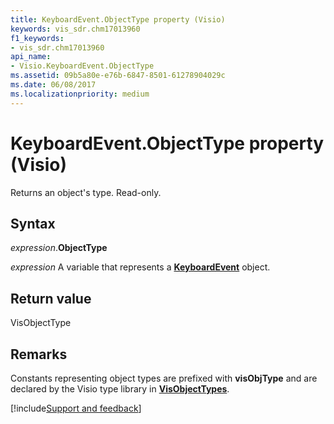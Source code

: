 ```yaml
---
title: KeyboardEvent.ObjectType property (Visio)
keywords: vis_sdr.chm17013960
f1_keywords:
- vis_sdr.chm17013960
api_name:
- Visio.KeyboardEvent.ObjectType
ms.assetid: 09b5a80e-e76b-6847-8501-61278904029c
ms.date: 06/08/2017
ms.localizationpriority: medium
---
```



# KeyboardEvent.ObjectType property (Visio)

Returns an object's type. Read-only.


## Syntax

_expression_.**ObjectType**

_expression_ A variable that represents a **[KeyboardEvent](Visio.KeyboardEvent.md)** object.


## Return value

VisObjectType


## Remarks

Constants representing object types are prefixed with **visObjType** and are declared by the Visio type library in **[VisObjectTypes](Visio.VisObjectTypes.md)**.

[!include[Support and feedback](~/includes/feedback-boilerplate.md)]